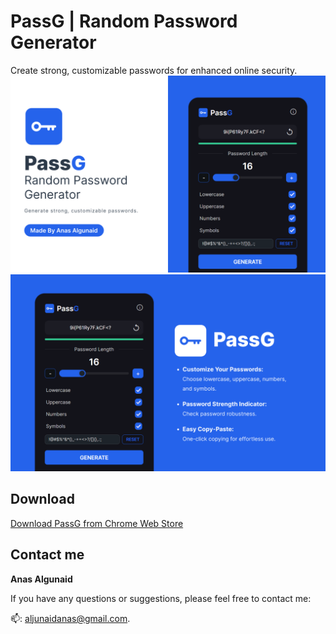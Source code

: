 # PassG | Random Password Generator

Create strong, customizable passwords for enhanced online security.
![PassG](screenshots/PassG.png)
![PassG](screenshots/PassG2.png)

## Download

[Download PassG from Chrome Web Store](https://chromewebstore.google.com/detail/passg-random-password-gen/hianbicedklaemdfedjnbglnphcgecfa)

## Contact me

**Anas Algunaid**

If you have any questions or suggestions, please feel free to contact me:

📫: aljunaidanas@gmail.com.

